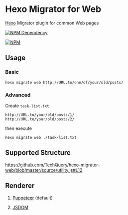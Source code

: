 # Hexo Migrator for Web

[Hexo](https://hexo.io/) Migrator plugin for common Web pages

[![NPM Dependency](https://david-dm.org/TechQuery/hexo-migrator-web.svg)](https://david-dm.org/TechQuery/hexo-migrator-web)

[![NPM](https://nodei.co/npm/hexo-migrator-web.png?downloads=true&downloadRank=true&stars=true)](https://nodei.co/npm/hexo-migrator-web/)

## Usage

### Basic

```shell
hexo migrate web http://URL.to/one/of/your/old/posts/
```

### Advanced

Create `task-list.txt`

```
http://URL.to/your/old/posts/1/
http://URL.to/your/old/posts/2/
```

then execute

```shell
hexo migrate web ./task-list.txt
```

## Supported Structure

https://github.com/TechQuery/hexo-migrator-web/blob/master/source/utility.js#L12

## Renderer

1. [Puppeteer](https://pptr.dev/) (default)

2. [JSDOM](https://github.com/jsdom/jsdom)
